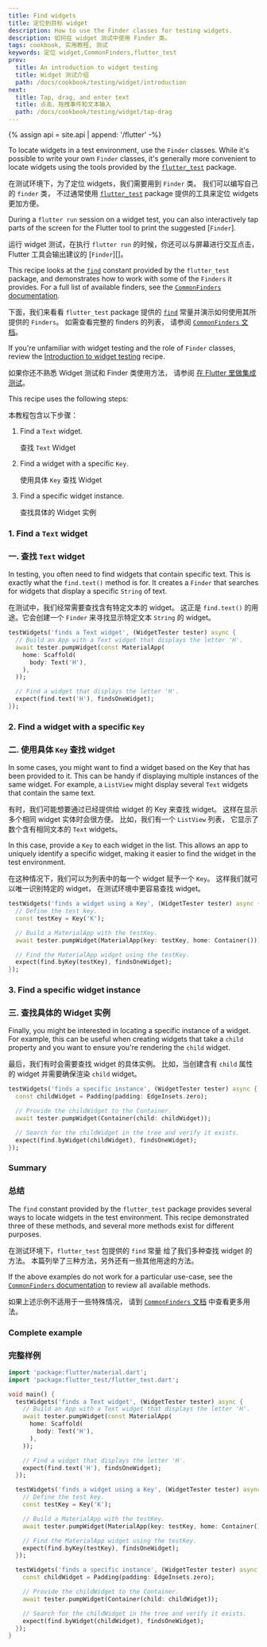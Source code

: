 ```yaml
---
title: Find widgets
title: 定位到目标 widget
description: How to use the Finder classes for testing widgets.
description: 如何在 widget 测试中使用 Finder 类。
tags: cookbook, 实用教程, 测试
keywords: 定位 widget,CommonFinders,flutter_test
prev:
  title: An introduction to widget testing
  title: Widget 测试介绍
  path: /docs/cookbook/testing/widget/introduction
next:
  title: Tap, drag, and enter text
  title: 点击、拖拽事件和文本输入
  path: /docs/cookbook/testing/widget/tap-drag
---
```


<?code-excerpt path-base="../null_safety_examples/cookbook/testing/widget/finders/"?>

{% assign api = site.api | append: '/flutter' -%}

To locate widgets in a test environment, use the `Finder`
classes. While it's possible to write your own `Finder` classes,
it's generally more convenient to locate widgets using the tools
provided by the [`flutter_test`][] package.

在测试环境下，为了定位 widgets，我们需要用到 `Finder` 类。
我们可以编写自己的 `finder` 类，
不过通常使用 [`flutter_test`][] package 提供的工具来定位 widgets 更加方便。

During a `flutter run` session on a widget test, you can also
interactively tap parts of the screen for the Flutter tool to
print the suggested [`Finder`].

运行 widget 测试，在执行 `flutter run` 的时候，你还可以与屏幕进行交互点击，
Flutter 工具会输出建议的 [`Finder`][]。

This recipe looks at the [`find`][] constant provided by
the `flutter_test` package, and demonstrates how
to work with some of the `Finders` it provides.
For a full list of available finders,
see the [`CommonFinders` documentation][].

下面，我们来看看 `flutter_test` package 提供的 [`find`][]
常量并演示如何使用其所提供的 `Finders`。
如需查看完整的 finders 的列表，
请参阅 [`CommonFinders` 文档][`CommonFinders` documentation]。

If you're unfamiliar with widget testing and the role of
`Finder` classes,
review the [Introduction to widget testing][] recipe.

如果你还不熟悉 Widget 测试和 Finder 类使用方法，
请参阅 [在 Flutter 里做集成测试][Introduction to widget testing]。

This recipe uses the following steps:

本教程包含以下步骤：

  1. Find a `Text` widget.
  
     查找 `Text` Widget 
  
  2. Find a widget with a specific `Key`.
  
     使用具体 `Key` 查找 Widget
  
  3. Find a specific widget instance.
  
     查找具体的 Widget 实例
  

### 1. Find a `Text` widget

### 一. 查找 `Text` widget

In testing, you often need to find widgets that contain specific text.
This is exactly what the `find.text()` method is for. It creates a
`Finder` that searches for widgets that display a specific `String` of text.

在测试中，我们经常需要查找含有特定文本的 widget。
这正是 `find.text()` 的用途。它会创建一个 `Finder`
来寻找显示特定文本 `String` 的 widget。

<?code-excerpt "test/tests.dart (test1)"?>
```dart
testWidgets('finds a Text widget', (WidgetTester tester) async {
  // Build an App with a Text widget that displays the letter 'H'.
  await tester.pumpWidget(const MaterialApp(
    home: Scaffold(
      body: Text('H'),
    ),
  ));

  // Find a widget that displays the letter 'H'.
  expect(find.text('H'), findsOneWidget);
});
```

### 2. Find a widget with a specific `Key`

### 二. 使用具体 `Key` 查找 widget

In some cases, you might want to find a widget based on the Key that has been
provided to it. This can be handy if displaying multiple instances of the
same widget. For example, a `ListView` might display several
`Text` widgets that contain the same text.

有时，我们可能想要通过已经提供给 widget 的 Key 来查找 widget。
这样在显示多个相同 widget 实体时会很方便。
比如，我们有一个 `ListView` 列表，
它显示了数个含有相同文本的 `Text` widgets。

In this case, provide a `Key` to each widget in the list. This allows
an app to uniquely identify a specific widget, making it easier to find
the widget in the test environment.

在这种情况下，我们可以为列表中的每一个 widget 赋予一个 `Key`。
这样我们就可以唯一识别特定的 widget，
在测试环境中更容易查找 widget。

<?code-excerpt "test/tests.dart (test2)"?>
```dart
testWidgets('finds a widget using a Key', (WidgetTester tester) async {
  // Define the test key.
  const testKey = Key('K');

  // Build a MaterialApp with the testKey.
  await tester.pumpWidget(MaterialApp(key: testKey, home: Container()));

  // Find the MaterialApp widget using the testKey.
  expect(find.byKey(testKey), findsOneWidget);
});
```

### 3. Find a specific widget instance

### 三. 查找具体的 Widget 实例

Finally, you might be interested in locating a specific instance of a widget.
For example, this can be useful when creating widgets that take a `child`
property and you want to ensure you're rendering the `child` widget.

最后，我们有时会需要查找 widget 的具体实例。
比如，当创建含有 `child` 属性的 widget 并需要确保渲染 `child` widget。

<?code-excerpt "test/tests.dart (test3)"?>
```dart
testWidgets('finds a specific instance', (WidgetTester tester) async {
  const childWidget = Padding(padding: EdgeInsets.zero);

  // Provide the childWidget to the Container.
  await tester.pumpWidget(Container(child: childWidget));

  // Search for the childWidget in the tree and verify it exists.
  expect(find.byWidget(childWidget), findsOneWidget);
});
```

### Summary

### 总结

The `find` constant provided by the `flutter_test` package provides
several ways to locate widgets in the test environment. This recipe
demonstrated three of these methods, and several more methods exist
for different purposes.

在测试环境下，`flutter_test` 包提供的 `find` 常量
给了我们多种查找 widget 的方法。
本篇列举了三种方法，另外还有一些其他用途的方法。

If the above examples do not work for a particular use-case,
see the [`CommonFinders` documentation][]
to review all available methods.

如果上述示例不适用于一些特殊情况，
请到 [`CommonFinders` 文档][`CommonFinders` documentation] 中查看更多用法。

### Complete example

### 完整样例

<?code-excerpt "test/tests.dart"?>
```dart
import 'package:flutter/material.dart';
import 'package:flutter_test/flutter_test.dart';

void main() {
  testWidgets('finds a Text widget', (WidgetTester tester) async {
    // Build an App with a Text widget that displays the letter 'H'.
    await tester.pumpWidget(const MaterialApp(
      home: Scaffold(
        body: Text('H'),
      ),
    ));

    // Find a widget that displays the letter 'H'.
    expect(find.text('H'), findsOneWidget);
  });

  testWidgets('finds a widget using a Key', (WidgetTester tester) async {
    // Define the test key.
    const testKey = Key('K');

    // Build a MaterialApp with the testKey.
    await tester.pumpWidget(MaterialApp(key: testKey, home: Container()));

    // Find the MaterialApp widget using the testKey.
    expect(find.byKey(testKey), findsOneWidget);
  });

  testWidgets('finds a specific instance', (WidgetTester tester) async {
    const childWidget = Padding(padding: EdgeInsets.zero);

    // Provide the childWidget to the Container.
    await tester.pumpWidget(Container(child: childWidget));

    // Search for the childWidget in the tree and verify it exists.
    expect(find.byWidget(childWidget), findsOneWidget);
  });
}
```


[`CommonFinders` documentation]: {{api}}/flutter_test/CommonFinders-class.html
[`find`]: {{api}}/flutter_test/find-constant.html
[`flutter_test`]: {{api}}/flutter_test/flutter_test-library.html
[Introduction to widget testing]: /docs/cookbook/testing/widget/introduction
